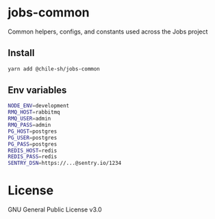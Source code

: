 # jobs-common
Common helpers, configs, and constants used across the Jobs project

## Install

```bash
yarn add @chile-sh/jobs-common
```

## Env variables

```bash
NODE_ENV=development
RMQ_HOST=rabbitmq
RMQ_USER=admin
RMQ_PASS=admin
PG_HOST=postgres
PG_USER=postgres
PG_PASS=postgres
REDIS_HOST=redis
REDIS_PASS=redis
SENTRY_DSN=https://...@sentry.io/1234
```

# License

GNU General Public License v3.0
